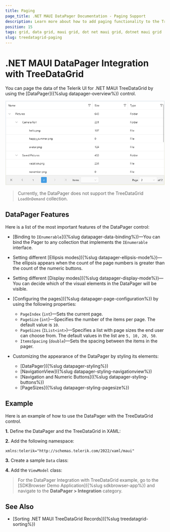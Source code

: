 ```yaml
---
title: Paging
page_title: .NET MAUI DataPager Documentation - Paging Support
description: Learn more about how to add paging functionality to the TreeDataGrid for .NET MAUI.
position: 15
tags: grid, data grid, maui grid, dot net maui grid, dotnet maui grid
slug: treedatagrid-paging
---
```


# .NET MAUI DataPager Integration with TreeDataGrid

You can page the data of the Telerik UI for .NET MAUI TreeDataGrid by using the [DataPager]({%slug datapager-overview%}) control.

![.NET MAUI TreeDataGrid Paging support](images/datapager-treedatagrid-paging.png)

>Currently, the DataPager does not support the TreeDataGrid `LoadOnDemand` collection.

## DataPager Features

Here is a list of the most important features of the DataPager control:

* [Binding to `IEnumerable`]({%slug datapager-data-binding%})&mdash;You can bind the Pager to any collection that implements the `IEnumerable` interface.
* Setting different [Ellipsis modes]({%slug datapager-ellipsis-mode%})&mdash;The ellipsis appears when the count of the page numbers is greater than the count of the numeric buttons.
* Setting different [Display modes]({%slug datapager-display-mode%})&mdash;You can decide which of the visual elements in the DataPager will be visible.
* [Configuring the pages]({%slug datapager-page-configuration%}) by using the following properties:
    * `PageIndex` (`int`)&mdash;Sets the current page.
    * `PageSize` (`int`)&mdash;Specifies the number of the items per page. The default value is `10`.
    * `PageSizes` (`IList<int>`)&mdash;Specifies a list with page sizes the end user can choose from. The default values in the list are `5, 10, 20, 50`.
    * `ItemsSpacing` (`double`)&mdash;Sets the spacing between the items in the pager.

* Customizing the appearance of the DataPager by styling its elements:
    * [DataPager]({%slug datapager-styling%})
    * [NavigationView]({%slug datapager-styling-navigationview%})
    * [Navigation and Numeric Buttons]({%slug datapager-styling-buttons%})
    * [PageSizes]({%slug datapager-styling-pagesize%})

## Example 

Here is an example of how to use the DataPager with the TreeDataGrid control.

**1.** Define the DataPager and the TreeDataGrid in XAML:

<snippet id='treedatagrid-datapager' />

**2.** Add the following namespace:

```XAML
xmlns:telerik="http://schemas.telerik.com/2022/xaml/maui"
```

**3.** Create a sample `Data` class:

<snippet id='treedatagrid-data-model' />

**4.** Add the `ViewModel` class:

<snippet id='treedatagrid-viewmodel' />

> For the DataPager Integration with TreeDataGrid example, go to the [SDKBrowser Demo Application]({%slug sdkbrowser-app%}) and navigate to the **DataPager > Integration** category.

## See Also

- [Sorting .NET MAUI TreeDataGrid Records]({%slug treedatagrid-sorting%})
